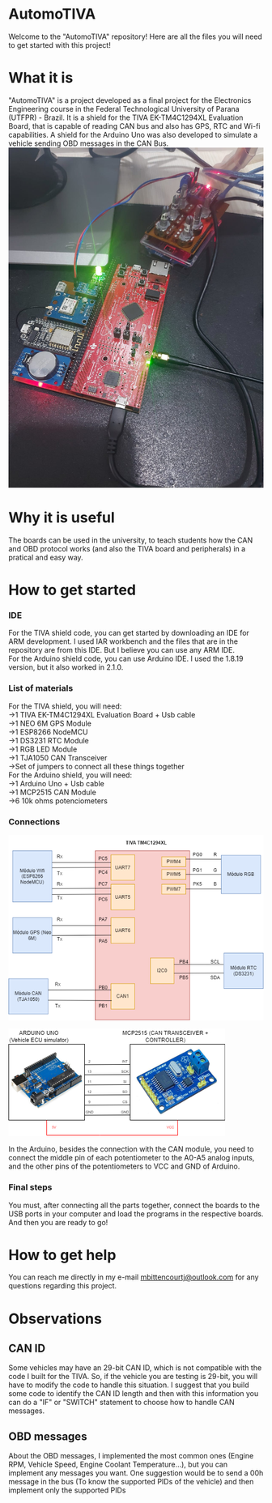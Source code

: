 # AutomoTIVA
Welcome to the "AutomoTIVA" repository! Here are all the files you will need to get started with this project!
# What it is
"AutomoTIVA" is a project developed as a final project for the Electronics Engineering course in the Federal Technological University of Parana (UTFPR) - Brazil.
It is a shield for the TIVA EK-TM4C1294XL Evaluation Board, that is capable of reading CAN bus and also has GPS, RTC and Wi-fi capabilities.
A shield for the Arduino Uno was also developed to simulate a vehicle sending OBD messages in the CAN Bus.
![Board](Images/placaFinal2.jpeg)
# Why it is useful
The boards can be used in the university, to teach students how the CAN and OBD protocol works (and also the TIVA board and peripherals) in a pratical and easy way. 
# How to get started
  ### IDE
  For the TIVA shield code, you can get started by downloading an IDE for ARM development. I used IAR workbench and the files that are in the repository are from this IDE. But I believe you can use any ARM IDE.<br>
  For the Arduino shield code, you can use Arduino IDE. I used the 1.8.19 version, but it also worked in 2.1.0.
 ### List of materials
 For the TIVA shield, you will need:<br>
 ->1 TIVA EK-TM4C1294XL Evaluation Board + Usb cable<br>
 ->1 NEO 6M GPS Module<br>
 ->1 ESP8266 NodeMCU<br>
 ->1 DS3231 RTC Module<br>
 ->1 RGB LED Module<br>
 ->1 TJA1050 CAN Transceiver<br>
 ->Set of jumpers to connect all these things together<br>
 For the Arduino shield, you will need:<br>
->1 Arduino Uno + Usb cable<br>
->1 MCP2515 CAN Module<br>
->6 10k ohms potenciometers<br>
### Connections

![connections](Images/perifericos.png)

![connArduino](Images/arduinoConnection.png)

In the Arduino, besides the connection with the CAN module, you need to connect the middle pin of each potentiometer to the A0-A5 analog inputs, and the other pins of the potentiometers to VCC and GND of Arduino.

### Final steps
 You must, after connecting all the parts together, connect the boards to the USB ports in your computer and load the programs in the respective boards. And then you are ready to go!

 # How to get help
 You can reach me directly in my e-mail mbittencourtj@outlook.com for any questions regarding this project.

 # Observations

 ## CAN ID
Some vehicles may have an 29-bit CAN ID, which is not compatible with the code I built for the TIVA. So, if the vehicle you are testing is 29-bit, you will have to modify the code to handle this situation. I suggest that you build some code to identify the CAN ID length and then with this information you can do a "IF" or "SWITCH" statement to choose how to handle CAN messages. <br>
## OBD messages
  About the OBD messages, I implemented the most common ones (Engine RPM, Vehicle Speed, Engine Coolant Temperature...), but you can implement any messages you want. One suggestion would be to send a 00h message in the bus (To know the supported PIDs of the vehicle) and then implement only the supported PIDs
 




